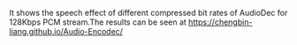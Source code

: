 It shows the speech effect of different compressed bit rates of AudioDec for 128Kbps PCM stream.The results can be seen at https://chengbin-liang.github.io/Audio-Encodec/
